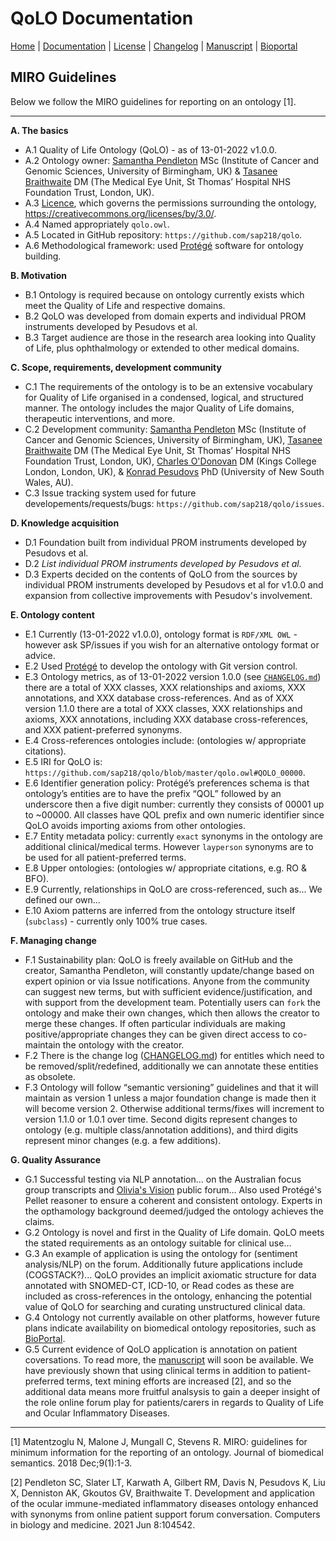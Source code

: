 # QoLO Documentation

[Home](README.md) | [Documentation](MIRO) | [License](LICENSE) | [Changelog](CHANGELOG) | [Manuscript]() | [Bioportal]()

## MIRO Guidelines

Below we follow the MIRO guidelines for reporting on an ontology [1]. 

---

**A. The basics**
  * A.1 Quality of Life Ontology (QoLO) - as of 13-01-2022 v1.0.0.
  * A.2 Ontology owner: [Samantha Pendleton](mailto:samanfapc@gmail.com) MSc (Institute of Cancer and Genomic Sciences, University of Birmingham, UK) & [Tasanee Braithwaite](mailto:tasaneebraithwaite@gmail.com) DM (The Medical Eye Unit, St Thomas’ Hospital NHS Foundation Trust, London, UK).
  * A.3 [Licence](https://github.com/sap218/qol/blob/master/LICENSE), which governs the permissions surrounding the ontology, https://creativecommons.org/licenses/by/3.0/.
  * A.4 Named appropriately `qolo.owl`.
  * A.5 Located in GitHub repository: `https://github.com/sap218/qolo`.
  * A.6 Methodological framework: used [Protégé](https://protege.stanford.edu/) software for ontology building.

**B. Motivation**
  * B.1 Ontology is required because on ontology currently exists which meet the Quality of Life and respective domains.
  * B.2 QoLO was developed from domain experts and individual PROM instruments developed by Pesudovs et al.
  * B.3 Target audience are those in the research area looking into Quality of Life, plus ophthalmology or extended to other medical domains.

**C. Scope, requirements, development community**
  * C.1 The requirements of the ontology is to be an extensive vocabulary for Quality of Life organised in a condensed, logical, and structured manner. The ontology includes the major Quality of Life domains, therapeutic interventions, and more.
  * C.2 Development community: [Samantha Pendleton](mailto:samanfapc@gmail.com) MSc (Institute of Cancer and Genomic Sciences, University of Birmingham, UK), [Tasanee Braithwaite](mailto:tasaneebraithwaite@gmail.com) DM (The Medical Eye Unit, St Thomas’ Hospital NHS Foundation Trust, London, UK), [Charles O'Donovan](mailto:charles.odonovan@kcl.ac.uk) DM (Kings College London, London, UK), & [Konrad Pesudovs](mailto:konrad@pesudovs.com) PhD (University of New South Wales, AU).
  * C.3 Issue tracking system used for future developements/requests/bugs: `https://github.com/sap218/qolo/issues`. 

**D. Knowledge acquisition**
  * D.1 Foundation built from individual PROM instruments developed by Pesudovs et al.
  * D.2 *List individual PROM instruments developed by Pesudovs et al.*
  * D.3 Experts decided on the contents of QoLO from the sources by individual PROM instruments developed by Pesudovs et al for v1.0.0 and expansion from collective improvements with Pesudov's involvement.

**E. Ontology content**
  * E.1 Currently (13-01-2022 v1.0.0), ontology format is `RDF/XML OWL` - however ask SP/issues if you wish for an alternative ontology format or advice.
  * E.2 Used [Protégé](https://protege.stanford.edu/) to develop the ontology with Git version control.
  * E.3 Ontology metrics, as of 13-01-2022 version 1.0.0 (see [`CHANGELOG.md`](https://github.com/sap218/qolo/blob/master/CHANGELOG.md)) there are a total of XXX classes, XXX relationships and axioms, XXX annotations, and XXX database cross-references. And as of XXX version 1.1.0 there are a total of XXX classes, XXX relationships and axioms, XXX annotations, including XXX database cross-references, and XXX patient-preferred synonyms.
  * E.4 Cross-references ontologies include: (ontologies w/ appropriate citations).
  * E.5 IRI for QoLO is: `https://github.com/sap218/qolo/blob/master/qolo.owl#QOLO_00000`.
  * E.6 Identifier generation policy: Protégé’s preferences schema is that ontology’s entities are to have the prefix “QOL” followed by an underscore then a five digit number: currently they consists of 00001 up to ~00000. All classes have QOL prefix and own numeric identifier since QoLO avoids importing axioms from other ontologies.
  * E.7 Entity metadata policy: currently `exact` synonyms in the ontology are additional clinical/medical terms. However `layperson` synonyms are to be used for all patient-preferred terms.
  * E.8 Upper ontologies: (ontologies w/ appropriate citations, e.g. RO & BFO).
  * E.9 Currently, relationships in QoLO are cross-referenced, such as... We defined our own...
  * E.10 Axiom patterns are inferred from the ontology structure itself (`subclass`) - currently only 100% true cases.

**F. Managing change**
  * F.1 Sustainability plan: QoLO is freely available on GitHub and the creator, Samantha Pendleton, will constantly update/change based on expert opinion or via Issue notifications. Anyone from the community can suggest new terms, but with sufficient evidence/justification, and with support from the development team. Potentially users can `fork` the ontology and make their own changes, which then allows the creator to merge these changes. If often particular individuals are making positive/appropriate changes they can be given direct access to co-maintain the ontology with the creator.
  * F.2 There is the change log ([CHANGELOG.md](https://github.com/sap218/qolo/blob/master/CHANGELOG.md)) for entitles which need to be removed/split/redefined, additionally we can annotate these entities as obsolete. 
  * F.3 Ontology will follow “semantic versioning” guidelines and that it will maintain as version 1 unless a major foundation change is made then it will become version 2. Otherwise additional terms/fixes will increment to version 1.1.0 or 1.0.1 over time. Second digits represent changes to ontology (e.g. multiple class/annotation additions), and third digits represent minor changes (e.g. a few additions).

**G. Quality Assurance**
  * G.1 Successful testing via NLP annotation... on the Australian focus group transcripts and [Olivia's Vision](http://www.oliviasvision.org/) public forum... Also used Protégé's Pellet reasoner to ensure a coherent and consistent ontology. Experts in the opthamology background deemed/judged the ontology achieves the claims. 
  * G.2 Ontology is novel and first in the Quality of Life domain. QoLO meets the stated requirements as an ontology suitable for clinical use...
  * G.3 An example of application is using the ontology for (sentiment analysis/NLP) on the forum. Additionally future applications include (COGSTACK?)... QoLO provides an implicit axiomatic structure for data annotated with SNOMED-CT, ICD-10, or Read codes as these are included as cross-references in the ontology, enhancing the potential value of QoLO for searching and curating unstructured clinical data.
  * G.4 Ontology not currently available on other platforms, however future plans indicate availability on biomedical ontology repositories, such as [BioPortal](https://bioportal.bioontology.org/ontologies/).
  * G.5 Current evidence of QoLO application is annotation on patient coversations. To read more, the [manuscript]() will soon be available. We have previously shown that using clinical terms in addition to patient-preferred terms, text mining efforts are increased [2], and so the additional data means more fruitful analsysis to gain a deeper insight of the role online forum play for patients/carers in regards to Quality of Life and Ocular Inflammatory Diseases.

---

[1] Matentzoglu N, Malone J, Mungall C, Stevens R. MIRO: guidelines for minimum information for the reporting of an ontology. Journal of biomedical semantics. 2018 Dec;9(1):1-3.

[2] Pendleton SC, Slater LT, Karwath A, Gilbert RM, Davis N, Pesudovs K, Liu X, Denniston AK, Gkoutos GV, Braithwaite T. Development and application of the ocular immune-mediated inflammatory diseases ontology enhanced with synonyms from online patient support forum conversation. Computers in biology and medicine. 2021 Jun 8:104542.
